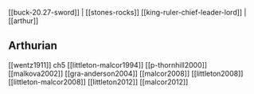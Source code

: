 [[buck-20.27-sword]] | [[stones-rocks]]
[[king-ruler-chief-leader-lord]] | [[arthur]]

## Arthurian

[[wentz1911]] ch5
[[littleton-malcor1994]]
[[p-thornhill2000]]
[[malkova2002]]
[[gra-anderson2004]]
[[malcor2008]]
[[littleton2008]]
[[littleton-malcor2008]]
[[littleton2012]]
[[malcor2012]]

